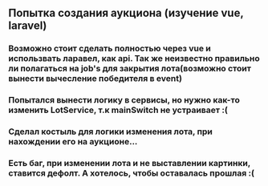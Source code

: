 ## Попытка создания аукциона (изучение vue, laravel)

### Возможно стоит сделать полностью через vue и использвать ларавел, как api. Так же неизвестно правильно ли полагаться на job's для закрытия лота(возможно стоит вынести вычесление победителя в event)
### Попытался вынести логику в сервисы, но нужно как-то изменить LotService, т.к mainSwitch не устраивает :(
### Сделал костыль для логики изменения лота, при нахождении его на аукционе...
### Есть баг, при изменении лота и не выставлении картинки, ставится дефолт. А хотелось, чтобы оставалась прошлая :(
